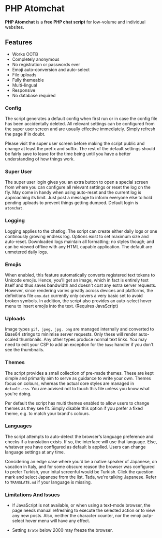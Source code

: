 # PHP Atomchat

**PHP Atomchat** is a **free PHP chat script** for low-volume and individual websites.

## Features
- Works OOTB
- Completely anonymous
- No registration or passwords ever
- Emoji auto-conversion and auto-select
- File uploads
- Fully themeable
- Multi-lingual
- Responsive
- No database required

### Config

The script generates a default config when first run or in case the config file has been accidentally deleted. All relevant settings can be configured from the super user screen and are usually effective immediately. Simply refresh the page if in doubt.

Please visit the super user screen before making the script public and change at least the prefix and suffix. The rest of the default settings should be fairly save to leave for the time being until you have a better understanding of how things work.

### Super User

The super user login gives you an extra button to open a special screen from where you can configure all relevant settings or reset the log on the fly. May come in handy when using auto-reset and the current log is approaching its limit. Just post a message to inform everyone else to hold pending uploads to prevent things getting dumped. Default login is `atomchat`.

### Logging

Logging applies to the chatlog. The script can create either daily logs or one continously growing endless log. Options exist to set maximum size and auto-reset. Downloaded logs maintain all formatting; no styles though; and can be viewed offline with any HTML capable application. The default are unmetered daily logs.

### Emojis

When enabled, this feature automatically converts registered text tokens to Unicode emojis. Hence, you'll get an image, which in fact is entirely text itself and thus saves bandwidth and doesn't cost any extra server requests. However, since rendering varies greatly across devices and platforms, the definitions file `emo.dat` currently only covers a very basic set to avoid broken symbols. In addition, the script also provides an auto-select hover menu to insert emojis into the text. (Requires JavaScript)

### Uploads

Image types `gif, jpeg, jpg, png` are managed internally and converted to Base64 strings to minimise server requests. Only these will render auto-scaled thumbnails. Any other types produce normal text links. You may need to edit your CSP to add an exception for the `base` handler if you don't see the thumbnails.

### Themes

The script provides a small collection of pre-made themes. These are kept simple and primarily aim to serve as guidance to write your own. Themes focus on colours, whereas the actual core styles are managed in `default.css`. You are advised not to touch this file unless you know what you're doing.

Per default the script has multi themes enabled to allow users to change themes as they see fit. Simply disable this option if you prefer a fixed theme, e.g. to match your brand's colours.

### Languages

The script attempts to auto-detect the browser's language preference and checks if a translation exists. If so, the interface will use that language. Else, whatever you have configured as default is applied. Users can change language settings at any time.

Considering an edge case where you'd be a native speaker of Japanese, on vacation in Italy, and for some obscure reason the browser was configured to prefer Turkish, your inital screenful would be  Turkish. Click the question mark and select Japanese from the list. Tada, we're talking Japanese. Refer to `TRANSLATE.md` if your language is missing.

### Limitations And Issues

- If JavaScript is not available, or when using a text-mode browser, the page needs manual refreshing to execute the selected action or to view any new posts. Also, neither the character counter, nor the emoji autp-select hover menu will have any effect.

- Setting `$rate` below 2000 may freeze the browser.
